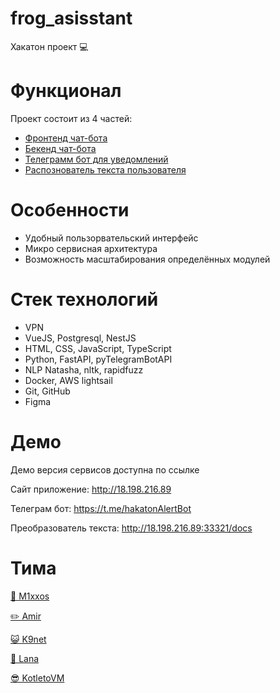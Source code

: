 # frog_asisstant
Хакатон проект 💻

# Функционал
Проект состоит из 4 частей:
* [Фронтенд чат-бота](https://github.com/m1xxos/frog_assistant/tree/main/Front)
* [Бекенд чат-бота](https://github.com/m1xxos/frog_assistant/tree/main/Back)
* [Телеграмм бот для уведомлений](https://github.com/m1xxos/frog_assistant/tree/main/Bot)
* [Распознователь текста пользователя](https://github.com/m1xxos/frog_assistant/tree/main/AI)

# Особенности
* Удобный пользорвательский интерфейс
* Микро сервисная архитектура
* Возможность масштабирования определённых модулей

# Стек технологий
* VPN
* VueJS, Postgresql, NestJS
* HTML, CSS, JavaScript, TypeScript
* Python, FastAPI, pyTelegramBotAPI
* NLP Natasha, nltk, rapidfuzz
* Docker, AWS lightsail
* Git, GitHub
* Figma

# Демо
Демо версия сервисов доступна по ссылке

Сайт приложение: http://18.198.216.89

Телеграм бот: https://t.me/hakatonAlertBot

Преобразователь текста: http://18.198.216.89:33321/docs




# Тима
[🐸 M1xxos](https://github.com/m1xxos)

[✏️ Amir](https://github.com/AmirAlyakhunov)

[😺 K9net](https://github.com/K9net)

[🌛 Lana](https://github.com/lanaryzhkova)

[😎 KotletoVM](https://github.com/KotletoVM)
